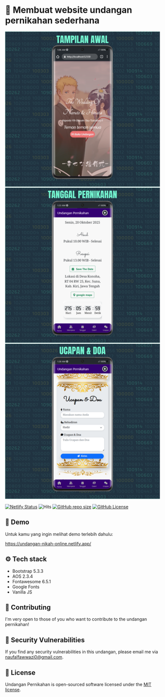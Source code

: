 # 💌 Membuat website undangan pernikahan sederhana

![Thumbnail](/assets/images/2.png)
![Thumbnail](/assets/images/6.png)
![Thumbnail](/assets/images/10.png)

[![Netlify Status](https://api.netlify.com/api/v1/badges/cef32dbf-f26f-4865-84a9-b85a439c9994/deploy-status)](https://app.netlify.com/sites/undangan-nikah-online/deploys)
![Hits](https://komarev.com/ghpvc/?username=undangan-pernikahan&label=%20views&color=brightgreen&style=flat)
[![GitHub repo size](https://img.shields.io/github/repo-size/TeploLite/Undangan-Pernikahan?color=brightgreen)](https://shields.io)
[![GitHub License](https://img.shields.io/github/license/TeploLite/Undangan-Pernikahan?color=brightgreen)](https://shields.io)

## 🚀 Demo

Untuk kamu yang ingin melihat demo terlebih dahulu:

https://undangan-nikah-online.netlify.app/

## ⚙️ Tech stack

- Bootstrap 5.3.3
- AOS 2.3.4
- Fontawesome 6.5.1
- Google Fonts
- Vanilla JS

## 🤝 Contributing

I'm very open to those of you who want to contribute to the undangan pernikahan!

## 🐞 Security Vulnerabilities

If you find any security vulnerabilities in this undangan, please email me via [naufalfawwazi0@gmail.com](mailto:naufalfawwazi0@gmail.com).

## 📜 License

Undangan Pernikahan is open-sourced software licensed under the [MIT license](https://opensource.org/licenses/MIT).
